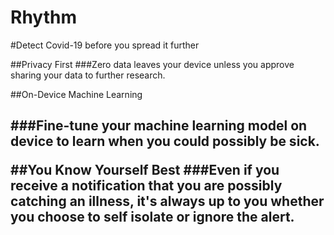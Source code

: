 # Rhythm

#Detect Covid-19 before you spread it further


##Privacy First
###Zero data leaves your device unless you approve sharing your data to further research.<p> 

##On-Device Machine Learning<h2>
###Fine-tune your machine learning model on device to learn when you could possibly be sick.<body> 

##You Know Yourself Best
###Even if you receive a notification that you are possibly catching an illness, it's always up to you whether you choose to self isolate or ignore the alert. 



